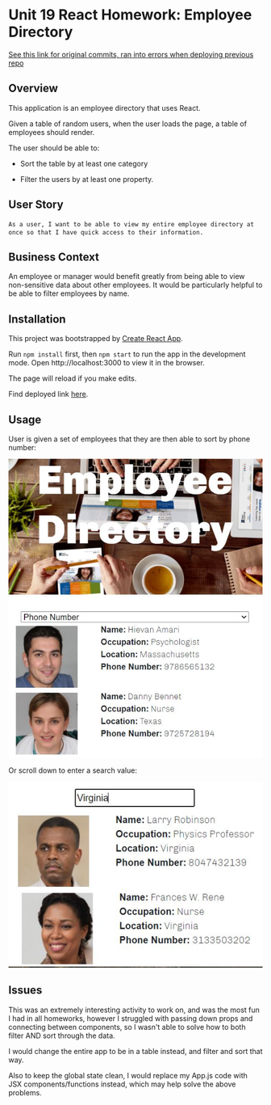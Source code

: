 # Unit 19 React Homework: Employee Directory

[See this link for original commits, ran into errors when deploying previous repo](https://github.com/linneagear/React_EmployeeDirectory)
## Overview

This application is an employee directory that uses React. 

Given a table of random users, when the user loads the page, a table of employees should render. 

The user should be able to:

  * Sort the table by at least one category

  * Filter the users by at least one property.

## User Story
```
As a user, I want to be able to view my entire employee directory at once so that I have quick access to their information.
```

## Business Context

An employee or manager would benefit greatly from being able to view non-sensitive data about other employees. It would be particularly helpful to be able to filter employees by name.

## Installation
This project was bootstrapped by [Create React App](https://github.com/facebook/create-react-app).

Run `npm install` first, then `npm start` to run the app in the development mode. Open http://localhost:3000 to view it in the browser.

The page will reload if you make edits.

Find deployed link [here](youremployees.netlify.app).

## Usage

User is given a set of employees that they are then able to sort by phone number:

![Sort Option](./public/images/sort.JPG)

Or scroll down to enter a search value:

![Search Option](./public/images/search.JPG)

## Issues
This was an extremely interesting activity to work on, and was the most fun I had in all homeworks, however I struggled with passing down props and connecting between components, so I wasn't able to solve how to both filter AND sort through the data.

I would change the entire app to be in a table instead, and filter and sort that way.

Also to keep the global state clean, I would replace my App.js code with JSX components/functions instead, which may help solve the above problems.

